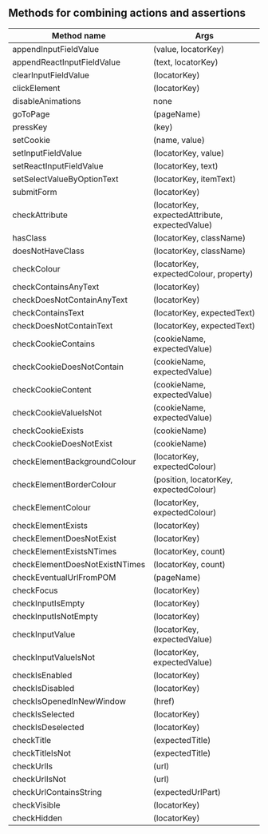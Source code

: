 ## Methods for combining actions and assertions

| Method name | Args |
| --- | --- |
| appendInputFieldValue | (value, locatorKey) |
| appendReactInputFieldValue | (text, locatorKey) |
| clearInputFieldValue | (locatorKey) |
| clickElement | (locatorKey) |
| disableAnimations | none |
| goToPage | (pageName) |
| pressKey | (key) |
| setCookie | (name, value) |
| setInputFieldValue | (locatorKey, value) |
| setReactInputFieldValue | (locatorKey, text) |
| setSelectValueByOptionText | (locatorKey, itemText) |
| submitForm | (locatorKey) |
| checkAttribute | (locatorKey, expectedAttribute, expectedValue) |
| hasClass | (locatorKey, className) |
| doesNotHaveClass | (locatorKey, className) |
| checkColour | (locatorKey, expectedColour, property) |
| checkContainsAnyText | (locatorKey) |
| checkDoesNotContainAnyText | (locatorKey) |
| checkContainsText | (locatorKey, expectedText) |
| checkDoesNotContainText | (locatorKey, expectedText) |
| checkCookieContains | (cookieName, expectedValue) |
| checkCookieDoesNotContain | (cookieName, expectedValue) |
| checkCookieContent | (cookieName, expectedValue) |
| checkCookieValueIsNot | (cookieName, expectedValue) |
| checkCookieExists | (cookieName) |
| checkCookieDoesNotExist | (cookieName) |
| checkElementBackgroundColour | (locatorKey, expectedColour) |
| checkElementBorderColour | (position, locatorKey, expectedColour) |
| checkElementColour | (locatorKey, expectedColour) |
| checkElementExists | (locatorKey) |
| checkElementDoesNotExist | (locatorKey) |
| checkElementExistsNTimes | (locatorKey, count) |
| checkElementDoesNotExistNTimes | (locatorKey, count) |
| checkEventualUrlFromPOM | (pageName) |
| checkFocus | (locatorKey) |
| checkInputIsEmpty | (locatorKey) |
| checkInputIsNotEmpty | (locatorKey) |
| checkInputValue | (locatorKey, expectedValue) |
| checkInputValueIsNot | (locatorKey, expectedValue) |
| checkIsEnabled | (locatorKey) |
| checkIsDisabled | (locatorKey) |
| checkIsOpenedInNewWindow | (href) |
| checkIsSelected | (locatorKey) |
| checkIsDeselected | (locatorKey) |
| checkTitle | (expectedTitle) |
| checkTitleIsNot | (expectedTitle) |
| checkUrlIs | (url) |
| checkUrlIsNot | (url) |
| checkUrlContainsString | (expectedUrlPart) |
| checkVisible | (locatorKey) |
| checkHidden | (locatorKey) |